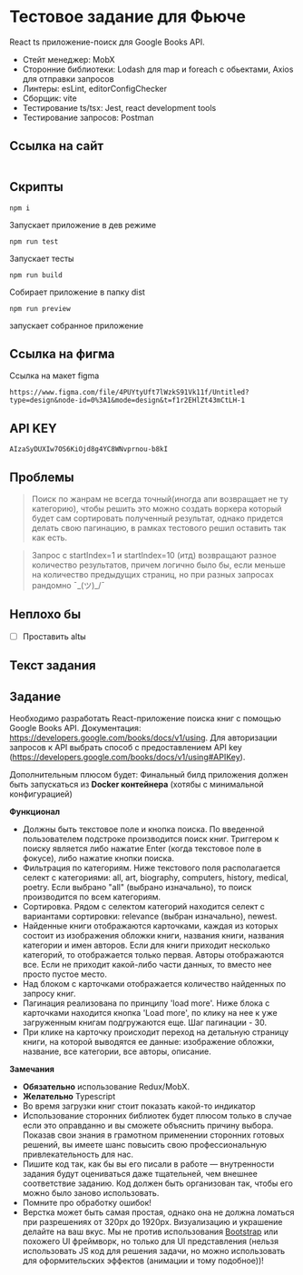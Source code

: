 # Тестовое задание для Фьюче

React ts приложение-поиск для Google Books API.
- Стейт менеджер: MobX
- Сторонние библиотеки: Lodash для map и foreach с обьектами, Axios для отправки запросов
- Линтеры: esLint, editorConfigChecker
- Сборщик: vite
- Тестирование ts/tsx: Jest, react development tools
- Тестирование запросов: Postman

## Ссылка на сайт

```

```

## Скрипты

```
npm i
```
Запускает приложение в дев режиме

```
npm run test
```
Запускает тесты

```
npm run build
```
Собирает приложение в папку dist

```
npm run preview
```
запускает собранное приложение


## Cсылка на фигма

Ссылка на макет figma
```
https://www.figma.com/file/4PUYtyUft7lWzkS91Vk11f/Untitled?type=design&node-id=0%3A1&mode=design&t=f1r2EHlZt43mCtLH-1
```

## API KEY
```
AIzaSyDUXIw7OS6KiOjd8g4YC8WNvprnou-b8kI
```

## Проблемы

>  Поиск по жанрам не всегда точный(иногда апи возвращает не ту категорию), чтобы решить это можно создать воркера который будет сам сортировать полученный результат, однако придется делать свою пагинацию, в рамках тестового решил оставить так как есть.

> Запрос с startIndex=1 и startIndex=10 (итд) возвращают разное количество результатов, причем логично было бы, если меньше на количество предыдущих страниц, но при разных запросах рандомно ¯\_(ツ)_/¯

## Неплохо бы

- [ ] Проставить altы

## Текст задания

## Задание

Необходимо разработать React-приложение поиска книг с помощью Google Books API. Документация: https://developers.google.com/books/docs/v1/using. Для авторизации запросов к API выбрать способ с предоставлением API key (https://developers.google.com/books/docs/v1/using#APIKey).

Дополнительным плюсом будет: Финальный билд приложения должен быть запускаться из __Docker контейнера__ (хотябы с минимальной конфигурацией)

__Функционал__

- Должны быть текстовое поле и кнопка поиска. По введенной пользователем подстроке производится поиск книг. Триггером к поиску является либо нажатие Enter (когда текстовое поле в фокусе), либо нажатие кнопки поиска.
- Фильтрация по категориям. Ниже текстового поля располагается селект с категориями: all, art, biography, computers, history, medical, poetry. Если выбрано "all" (выбрано изначально), то поиск производится по всем категориям.
- Сортировка. Рядом с селектом категорий находится селект с вариантами сортировки: relevance (выбран изначально), newest.
- Найденные книги отображаются карточками, каждая из которых состоит из изображения обложки книги, названия книги, названия категории и имен авторов. Если для книги приходит несколько категорий, то отображается только первая. Авторы отображаются все. Если не приходит какой-либо части данных, то вместо нее просто пустое место.
- Над блоком с карточками отображается количество найденных по запросу книг.
- Пагинация реализована по принципу 'load more'. Ниже блока с карточками находится кнопка 'Load more', по клику на нее к уже загруженным книгам подгружаются еще. Шаг пагинации - 30.
- При клике на карточку происходит переход на детальную страницу книги, на которой выводятся ее данные: изображение обложки, название, все категории, все авторы, описание.

__Замечания__

- __Обязательно__ использование Redux/MobX.
- __Желательно__ Typescript
- Во время загрузки книг стоит показать какой-то индикатор
- Использование сторонних библиотек будет плюсом только в случае если это оправданно и вы сможете объяснить причину выбора. Показав свои знания в грамотном применении сторонних готовых решений, вы имеете шанс повысить свою профессиональную привлекательность для нас.
- Пишите код так, как бы вы его писали в работе &mdash; внутренности задания будут оцениваться даже тщательней, чем внешнее соответствие заданию. Код должен быть организован так, чтобы его можно было заново использовать.
- Помните про обработку ошибок!
- Верстка может быть самая простая, однако она не должна ломаться при разрешениях от 320px до 1920px. Визуализацию и украшение делайте на ваш вкус. Мы не против использования [Bootstrap](http://getbootstrap.com/) или похожего UI фреймворк, но только для UI представления (нельзя использовать JS код для решения задачи, но можно использовать для оформительских эффектов (анимации и тому подобное))!

